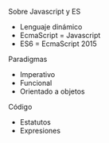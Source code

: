 Sobre Javascript y ES

* Lenguaje dinámico
* EcmaScript = Javascript
* ES6 = EcmaScript 2015

Paradigmas

* Imperativo
* Funcional
* Orientado a objetos

Código

* Estatutos
* Expresiones
